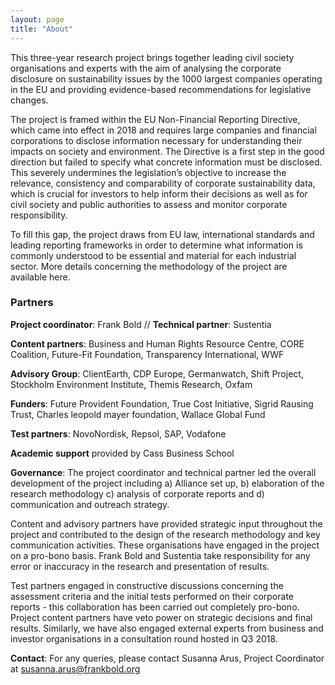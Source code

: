 ```yaml
---
layout: page
title: "About"
---
```


This three-year research project brings together leading civil society organisations and experts with the aim of analysing the corporate disclosure on sustainability issues by the 1000 largest companies operating in the EU and providing evidence-based recommendations for legislative changes.

The project is framed within the EU Non-Financial Reporting Directive, which came into effect in 2018 and requires large companies and financial corporations to disclose information necessary for understanding their impacts on society and environment. The Directive is a first step in the good direction but failed to specify what concrete information must be disclosed. This severely undermines the legislation’s objective to increase the relevance, consistency and comparability of corporate sustainability data, which is crucial for investors to help inform their decisions as well as for civil society and public authorities to assess and monitor corporate responsibility.

To fill this gap, the project draws from EU law, international standards and leading reporting frameworks in order to determine what information is commonly understood to be essential and material for each industrial sector. More details concerning the methodology of the project are available here.

<h3>Partners</h3>

<strong>Project coordinator</strong>: Frank Bold  //  <strong>Technical partner</strong>: Sustentia

<strong>Content partners</strong>: Business and Human Rights Resource Centre, CORE Coalition, Future-Fit Foundation, Transparency International, WWF

<strong>Advisory Group</strong>: ClientEarth, CDP Europe, Germanwatch, Shift Project, Stockholm Environment Institute, Themis Research, Oxfam

<strong>Funders</strong>: Future Provident Foundation, True Cost Initiative, Sigrid Rausing Trust, Charles leopold mayer foundation, Wallace Global Fund

<strong>Test partners</strong>: NovoNordisk, Repsol, SAP, Vodafone

<strong>Academic support</strong> provided by Cass Business School

<strong>Governance</strong>: The project coordinator and technical partner led the overall development of the project including a) Alliance set up, b) elaboration of the research methodology c) analysis of corporate reports and d) communication and outreach strategy.

Content and advisory partners have provided strategic input throughout the project and contributed to the design of the research methodology and key communication activities. These organisations have engaged in the project on a pro-bono basis. Frank Bold and Sustentia take responsibility for any error or inaccuracy in the research and presentation of results.

Test partners engaged in constructive discussions concerning the assessment criteria and the initial tests performed on their corporate reports - this collaboration has been carried out completely pro-bono. Project content partners have veto power on strategic decisions and final results. Similarly, we have also engaged external experts from business and investor organisations in a consultation round hosted in Q3 2018.

<strong>Contact</strong>: For any queries, please contact Susanna Arus, Project Coordinator at <a href="mailto:susanna.arus@frankbold.org">susanna.arus@frankbold.org</a>
